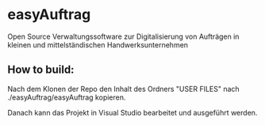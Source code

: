 # easyAuftrag
Open Source Verwaltungssoftware zur Digitalisierung von Aufträgen in kleinen und mittelständischen Handwerksunternehmen


## How to build:
Nach dem Klonen der Repo den Inhalt des Ordners "USER FILES" nach ./easyAuftrag/easyAuftrag kopieren.

Danach kann das Projekt in Visual Studio bearbeitet und ausgeführt werden.
